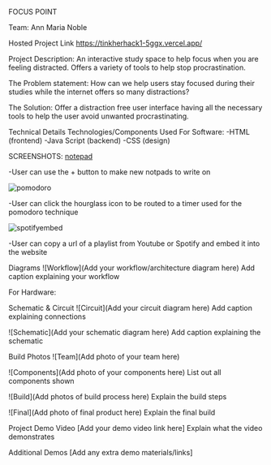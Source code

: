 FOCUS POINT

Team:
Ann Maria Noble

Hosted Project Link
https://tinkherhack1-5ggx.vercel.app/

Project Description:
An interactive study space to help focus when you are feeling distracted. Offers a variety of tools to help stop procrastination.

The Problem statement:
How can we help users stay focused during their studies while the internet offers so many distractions?

The Solution:
Offer a distraction free user interface having all the necessary tools to help the user avoid unwanted procrastinating. 

Technical Details
Technologies/Components Used
For Software:
-HTML (frontend)
-Java Script (backend)
-CSS (design)

SCREENSHOTS:
[notepad](https://github.com/user-attachments/assets/cf62d5ff-7fa8-4494-8136-21a4931d97e5)

-User can use the + button to make new notpads to write on

![pomodoro](https://github.com/user-attachments/assets/bc4ea637-f225-4d89-ab77-e1273bb06756)

-User can click the hourglass icon to be routed to a timer used for the pomodoro technique

![spotifyembed](https://github.com/user-attachments/assets/137c5612-9a95-4dfb-b79e-bebb9bc4e14d)

-User can copy a url of a playlist from Youtube or Spotify and embed it into the website


Diagrams
![Workflow](Add your workflow/architecture diagram here) Add caption explaining your workflow

For Hardware:

Schematic & Circuit
![Circuit](Add your circuit diagram here) Add caption explaining connections

![Schematic](Add your schematic diagram here) Add caption explaining the schematic

Build Photos
![Team](Add photo of your team here)

![Components](Add photo of your components here) List out all components shown

![Build](Add photos of build process here) Explain the build steps

![Final](Add photo of final product here) Explain the final build

Project Demo
Video
[Add your demo video link here] Explain what the video demonstrates

Additional Demos
[Add any extra demo materials/links]

